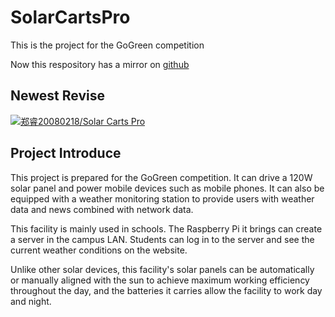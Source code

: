 # **SolarCartsPro**
This is the project for the GoGreen competition

Now this respository has a mirror on [github](https://github.com/zhengrui20080218/SolarCartsPro/)

## Newest Revise
[![郑睿20080218/Solar Carts Pro](https://gitee.com/zheng-rui-20080218/SolarCartsPro/widgets/widget_card.svg?colors=eae9d7,2e2f29,272822,484a45,eae9d7,747571)](https://gitee.com/zheng-rui-20080218/SolarCartsPro)

## Project Introduce
This project is prepared for the GoGreen competition. It can drive a 120W solar panel and power mobile devices such as mobile phones. It can also be equipped with a weather monitoring station to provide users with weather data and news combined with network data.

This facility is mainly used in schools. The Raspberry Pi it brings can create a server in the campus LAN. Students can log in to the server and see the current weather conditions on the website.

Unlike other solar devices, this facility's solar panels can be automatically or manually aligned with the sun to achieve maximum working efficiency throughout the day, and the batteries it carries allow the facility to work day and night.